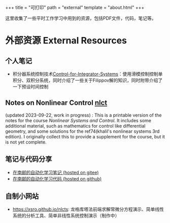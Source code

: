 +++
title = "可打印"
path = "external"
template = "about.html"
+++

这里收集了一些平时工作学习中用到的资源，包括PDF文件，代码，笔记等。

<!-- more -->

# 外部资源 External Resources 

## 个人笔记

- 积分器系统控制技术[Control-for-Integrator-Systems](/print/Control-for-Integrator-Systems.pdf)：使用滑模控制控制单积分、双积分系统，同时介绍了一些关于Filippov解的知识，同时附带介绍了一下预设时间控制



## Notes on Nonlinear Control [nlct](/print/nlct.pdf)

(updated 2023-09-22, work in progress) : 
This is a printable version of the notes for the course *Nonlinear Systems and Control*.
It includes some additional material, such as mathematics for control like differential geometry, and some solutions for the ref74(khalil's nonlinear systems 3rd edition).
I originally collect this to provide a supplement for the course, 
but it is not yet complete.

## 笔记与代码分享

- [在南邮的自动化学习笔记 (hosted on gitee)](https://xsro.gitee.io/notes/)
- [在南邮的自动化学习代码 (hosted on github)](https://xsro.github.io/university-learning-code/)

## 自制小网站

- <https://xsro.github.io/nlcts>: 龙格库塔法前端求解常微分方程演示、简单线性系统的分析工具、简单非线性系统控制演示（制作中）